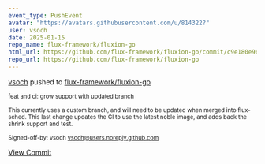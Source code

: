 ```yaml
---
event_type: PushEvent
avatar: "https://avatars.githubusercontent.com/u/814322?"
user: vsoch
date: 2025-01-15
repo_name: flux-framework/fluxion-go
html_url: https://github.com/flux-framework/fluxion-go/commit/c9e180e96dfcd7d86da84d49d7caeffa3809b725
repo_url: https://github.com/flux-framework/fluxion-go
---
```


<a href='https://github.com/vsoch' target='_blank'>vsoch</a> pushed to <a href='https://github.com/flux-framework/fluxion-go' target='_blank'>flux-framework/fluxion-go</a>

<small>feat and ci: grow support with updated branch

This currently uses a custom branch, and will need to be
updated when merged into flux-sched. This last change
updates the CI to use the latest noble image, and
adds back the shrink support and test.

Signed-off-by: vsoch <vsoch@users.noreply.github.com></small>

<a href='https://github.com/flux-framework/fluxion-go/commit/c9e180e96dfcd7d86da84d49d7caeffa3809b725' target='_blank'>View Commit</a>